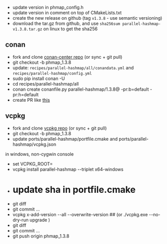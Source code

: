 - update version in phmap_config.h
- update version in comment on top of CMakeLists.txt
- create the new release on github (tag `v1.3.8` - use semantic versioning)
- download the tar.gz from github, and use `sha256sum parallel-hashmap-v1.3.8.tar.gz` on linux to get the sha256

## conan

- fork and clone [conan-center repo](https://github.com/conan-io/conan-center-index)
     (or sync +  git pull)
- git checkout -b phmap_1.3.8
- update: `recipes/parallel-hashmap/all/conandata.yml` and `recipes/parallel-hashmap/config.yml`
- sudo pip install conan -U 
- cd recipes/parallel-hashmap/all
- conan create conanfile.py parallel-hashmap/1.3.8@ -pr:b=default -pr:h=default 
- create PR like [this](https://github.com/conan-io/conan-center-index/pull/13161)


## vcpkg

- fork and clone [vcpkg repo](https://github.com/microsoft/vcpkg)
     (or sync +  git pull)
- git checkout -b phmap_1.3.8
- update ports/parallel-hashmap/portfile.cmake and ports/parallel-hashmap/vcpkg.json

in windows, non-cygwin console

- set VCPKG_ROOT=
- vcpkg install parallel-hashmap --triplet x64-windows
- # update sha in portfile.cmake
- git diff
- git commit ...
- vcpkg x-add-version --all --overwrite-version ## (or ./vcpkg.exe --no-dry-run upgrade )
- git diff
- git commit ...
- git push origin phmap_1.3.8 
